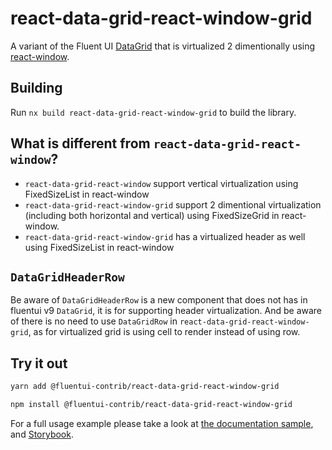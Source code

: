 # react-data-grid-react-window-grid

A variant of the Fluent UI [DataGrid](https://react.fluentui.dev/?path=/docs/components-datagrid--default) that is
virtualized 2 dimentionally using [react-window](https://react-window.vercel.app/#/examples/grid/fixed-size).

## Building

Run `nx build react-data-grid-react-window-grid` to build the library.

## What is different from `react-data-grid-react-window`?

- `react-data-grid-react-window` support vertical virtualization using FixedSizeList in react-window
- `react-data-grid-react-window-grid` support 2 dimentional virtualization (including both horizontal and vertical) using FixedSizeGrid in react-window.
- `react-data-grid-react-window-grid` has a virtualized header as well using FixedSizeList in react-window

## `DataGridHeaderRow`

Be aware of `DataGridHeaderRow` is a new component that does not has in fluentui v9 `DataGrid`, it is for supporting header virtualization. And be aware of there is no need to use `DataGridRow` in `react-data-grid-react-window-grid`, as for virtualized grid is using cell to render instead of using row.

## Try it out

```sh
yarn add @fluentui-contrib/react-data-grid-react-window-grid

npm install @fluentui-contrib/react-data-grid-react-window-grid
```

For a full usage example please take a look at [the documentation sample](https://github.com/microsoft/fluentui-contrib/blob/main/packages/react-data-grid-react-window-grid/stories/DataGrid/VirtualizedDataGrid.stories.tsx), and
[Storybook](https://microsoft.github.io/fluentui-contrib/react-data-grid-react-window-grid/?path=/story/datagrid--virtualized-data-grid).
